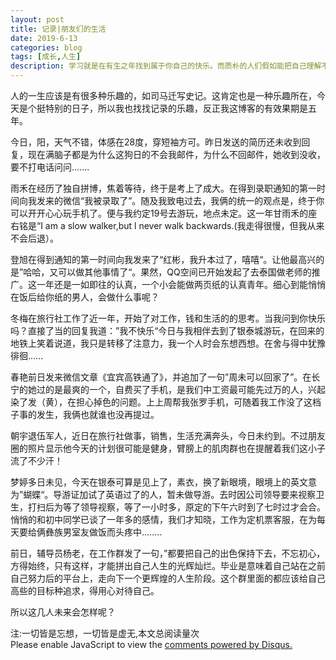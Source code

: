 ```yaml
---
layout: post
title: 记录|朋友们的生活
date: 2019-6-13
categories: blog
tags: [成长,人生]
description: 学习就是在有生之年找到属于你自己的快乐。而质朴的人们假如能把自己理解不了的事情看作是与己无关的事，那就好了。
---
```



人的一生应该是有很多种乐趣的，如司马迁写史记。这肯定也是一种乐趣所在，今天是个挺特别的日子，所以我也找找记录的乐趣，反正我这博客的有效果期是五年。

今日，阳，天气不错，体感在28度，穿短袖方可。昨日发送的简历还未收到回复，现在满脑子都是为什么这狗日的不会我邮件，为什么不回邮件，她收到没收，要不打电话问问.......

雨禾在经历了独自拼博，焦着等待，终于是考上了成大。在得到录职通知的第一时间向我发来的微信“我被录取了”。随及我致电过去，我俩的统一的观点是，终于你可以开开心心玩手机了。便与我约定19号去游玩，地点未定。这一年甘雨禾的座右铭是“I am a slow walker,but l never walk backwards.(我走得很慢，但我从来不会后退）。

登旭在得到通知的第一时间向我发来了“红彬，我升本过了，嘻嘻“。让他最高兴的是”哈哈，又可以做其他事情了“。果然，QQ空间已开始发起了去泰国做老师的推广。这一年还是一如即往的认真，一个小会能做两页纸的认真青年。细心到能悄悄在饭后给你纸的男人，会做什么事呢？

冬梅在旅行社工作了近一年，开始了对工作，钱和生活的的思考。当我问到你快乐吗？直接了当的回复我道：”我不快乐“今日与我相伴去到了银泰城游玩，在回来的地铁上笑着说道，我只是转移了注意力，我一个人时会东想西想。在舍与得中犹豫徘徊......

春艳前日发来微信文章《宜宾高铁通了》，并追加了一句”周未可以回家了”。在长宁的她过的是最爽的一个，自费买了手机，是我们中工资最可能先过万的人，兴起染了发（黄），在担心掉色的问题。上上周帮我张罗手机，可随着我工作没了这档子事的发生，我俩也就谁也没再提过。

朝宇退伍军人，近日在旅行社做事，销售，生活充满奔头，今日未约到。不过朋友圈的照片显示他今天的计划很可能是健身，臂膀上的肌肉群也在提醒着我们这小子流了不少汗！

梦婷多日未见，今天在银泰可算是见上了，素衣，换了新眼境，眼境上的英文意为”蝴蝶“。导游证加试了英语过了的人，暂未做导游。去时因公司领导要来视察卫生，打扫后为等了领导视察，等了一小时多，原定的下午六时到了七时过才会合。悄悄的和初中同学已谈了一年多的感情，我们才知晓，工作为定机票客服，在为每天要给俩彝族男室友做饭而头疼中........

前日，辅导员杨老，在工作群发了一句，”都要把自己的出色保持下去，不忘初心，方得始终，只有这样，才能拼出自己人生的光辉灿烂。毕业是意味着自己站在之前自己努力后的平台上，走向下一个更辉煌的人生阶段。这个群里面的都应该给自己高些的目标种追求，得用心对待自己。

所以这几人未来会怎样呢？

<span id="busuanzi_container_page_pv">
  注:一切皆是忘想，一切皆是虚无,本文总阅读量<span id="busuanzi_value_page_pv"></span>次
</span>


<script id="dsq-count-scr" src="//huiweishijie.disqus.com/count.js" async></script>

<div id="disqus_thread"></div>
<script>

/**
*  RECOMMENDED CONFIGURATION VARIABLES: EDIT AND UNCOMMENT THE SECTION BELOW TO INSERT DYNAMIC VALUES FROM YOUR PLATFORM OR CMS.
*  LEARN WHY DEFINING THESE VARIABLES IS IMPORTANT: https://disqus.com/admin/universalcode/#configuration-variables*/
/*
var disqus_config = function () {
this.page.url = PAGE_URL;  // Replace PAGE_URL with your page's canonical URL variable
this.page.identifier = PAGE_IDENTIFIER; // Replace PAGE_IDENTIFIER with your page's unique identifier variable
};
*/
(function() { // DON'T EDIT BELOW THIS LINE
var d = document, s = d.createElement('script');
s.src = 'https://huiweishijie.disqus.com/embed.js';
s.setAttribute('data-timestamp', +new Date());
(d.head || d.body).appendChild(s);
})();
</script>
<noscript>Please enable JavaScript to view the <a href="https://disqus.com/?ref_noscript">comments powered by Disqus.</a></noscript>


